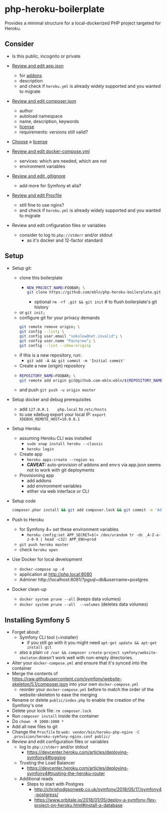 # php-heroku-boilerplate

Provides a minimal structure for a local-dockerized PHP project targeted for Heroku.

## Consider

* Is this public, incognito or private

* [Review and edit app.json](app.json)
    * for [addons](https://elements.heroku.com/addons)
    * description
    * and check if `heroku.yml` is already widely supported and you wanted to migrate
    
* [Review and edit composer.json](composer.json)
    * author
    * autoload namespace
    * name, description, keywords
    * [license](https://help.github.com/articles/licensing-a-repository/#searching-github-by-license-type)
    * requirements: versions still valid?
    
* [Choose](https://choosealicense.com/) a [license](LICENSE)

* [Review and edit docker-compose.yml](docker-compose.yml)
    * services: which are needed, which are not
    * environment variables
    
* [Review and edit .gitignore](.gitignore)  
    * add more for Symfony et alia?
    
* [Review and edit Procfile](Procfile)  
    * still fine to use nginx?
    * and check if `heroku.yml` is already widely supported and you wanted to migrate
    
* Review and edit cnfiguration files or variables
    * consider to log to `php://stderr` and/or stdout
        * as it's docker and 12-factor standard

## Setup

* Setup git:
    * clone this boilerplate
        * ```bash
          NEW_PROJECT_NAME=FOOBAR; \
          git clone https://github.com/ebln/php-heroku-boilerplate.git ${NEW_PROJECT_NAME} && cd ${NEW_PROJECT_NAME}  
          ```
          * optional `rm -rf .git && git init` # to flush boilerplate's git history
    * or `git init;`
    * configure git for your privacy demands
        ```bash
        git remote remove origin; \
        git config --list; \
        git config user.email "sokolow@net.invalid"; \
        git config user.name "Распутин"; \
        git config --list --show-origin;
        ```
    * if this is a new repository, run:
        * `git add -A && git commit -m 'Initial commit'`
    * Create a new (origin) repository
    * ```bash
      REPOSITORY_NAME=FOOBAR; \
      git remote add origin git@github.com-ebln:ebln/${REPOSITORY_NAME}.git
      ```
    * and push `git push -u origin master`
        
* Setup docker and debug prerequisites
    * add `127.0.0.1	php.local` to `/etc/hosts`
    * to use xdebug export your local IP: `export XDEBUG_REMOTE_HOST=10.0.0.1`
    
* Setup Heroku
    * assuming Heroku CLI was installed
        * `sudo snap install heroku --classic`
        * `heroku login`
    * Create app
        * `heroku apps:create --region eu`
        * **CAVEAT:** auto-provision of addons and env·s via app.json seems not to work with git deployments
    * Provisioning app
        * add addons
        * add environment variables
        * either via web interface or CLI
      
 * Setup code
      ```bash
      composer.phar install && git add composer.lock && git commit -m 'Add composer.lock'
      ```
* Push to Heroku
    * for Symfony 4+ set these environment variables
        * `heroku config:set APP_SECRET=$(< /dev/urandom tr -dc _A-Z-a-z-0-9 | head -c32) APP_ENV=prod`
    * `git push heroku master`
    * check `heroku open`

* Use Docker for local development
    * `docker-compose up -d`
    * application at http://php.local:8080
    * Adminer http://localhost:8081/?pgsql=db&username=postgres
    
* Docker clean-up
    * `docker system prune --all` (keeps data volumes)
    * `docker system prune --all  --volumes` (deletes data volumes)
    
## Installing Symfony 5
* Forget about:
  * Symfony CLI tool (~installer)
    * if you still go with it you might need `apt-get update && apt-get install git`
   * also a plain `cd /var && composer create-project symfony/website-skeleton` doesn't work well with non-empty directories.
* Alter your `docker-compose.yml` and ensure that it's synced into the container
* Merge the contents of https://raw.githubusercontent.com/symfony/website-skeleton/5.1/composer.json into your own `docker-compose.yml`
  * reorder your `docker-compose.yml` before to match the order of the website-skeleton to ease the merging
* Rename or delete `public/index.php` to enable the creation of the Symfony's one
* Delete your lock file: `rm composer.lock`
* Run `composer install` inside the container
* Do `chown -R 1000:1000 *`
* Add all new files to git
* Change the `Procfile` to `web: vendor/bin/heroku-php-nginx -C .provision/heroku-symfony-nginx.conf public/`
* Review and edit configuration files or variables
  * log to `php://stderr` and/or stdout
    * https://devcenter.heroku.com/articles/deploying-symfony4#logging
  * Trusting the Load Balancer
    * https://devcenter.heroku.com/articles/deploying-symfony4#trusting-the-heroku-router
  * Additional reads
    * Steps to start with Postgres
      * http://chrishodgsonweb.co.uk/symfony/2018/05/17/symfony4-postgress/
      * https://www.orbitale.io/2018/01/05/deploy-a-symfony-flex-project-on-heroku.html#install-a-database
